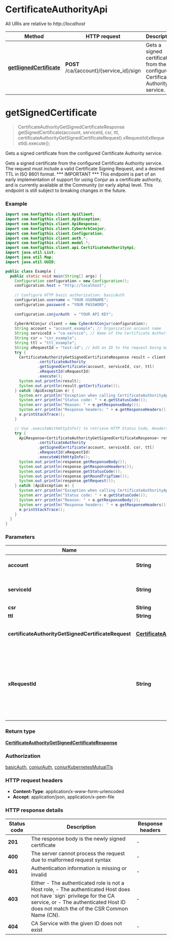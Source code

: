 # CertificateAuthorityApi

All URIs are relative to *http://localhost*

| Method | HTTP request | Description |
|------------- | ------------- | -------------|
| [**getSignedCertificate**](CertificateAuthorityApi.md#getSignedCertificate) | **POST** /ca/{account}/{service_id}/sign | Gets a signed certificate from the configured Certificate Authority service. |


<a name="getSignedCertificate"></a>
# **getSignedCertificate**
> CertificateAuthorityGetSignedCertificateResponse getSignedCertificate(account, serviceId, csr, ttl, certificateAuthorityGetSignedCertificateRequest).xRequestId(xRequestId).execute();

Gets a signed certificate from the configured Certificate Authority service.

Gets a signed certificate from the configured Certificate Authority service.  The request must include a valid Certificate Signing Request, and a desired TTL in ISO 8601 format.  *** IMPORTANT *** This endpoint is part of an early implementation of support for using Conjur as a certificate authority, and is currently available at the Community (or early alpha) level. This endpoint is still subject to breaking changes in the future. 

### Example
```java
import com.konfigthis.client.ApiClient;
import com.konfigthis.client.ApiException;
import com.konfigthis.client.ApiResponse;
import com.konfigthis.client.CyberArkConjur;
import com.konfigthis.client.Configuration;
import com.konfigthis.client.auth.*;
import com.konfigthis.client.model.*;
import com.konfigthis.client.api.CertificateAuthorityApi;
import java.util.List;
import java.util.Map;
import java.util.UUID;

public class Example {
  public static void main(String[] args) {
    Configuration configuration = new Configuration();
    configuration.host = "http://localhost";
    
    // Configure HTTP basic authorization: basicAuth
    configuration.username = "YOUR USERNAME";
    configuration.password = "YOUR PASSWORD";
    
    configuration.conjurAuth  = "YOUR API KEY";
    
    CyberArkConjur client = new CyberArkConjur(configuration);
    String account = "account_example"; // Organization account name
    String serviceId = "ca-service"; // Name of the Certificate Authority service
    String csr = "csr_example";
    String ttl = "ttl_example";
    String xRequestId = "test-id"; // Add an ID to the request being made so it can be tracked in Conjur. If not provided the server will automatically generate one. 
    try {
      CertificateAuthorityGetSignedCertificateResponse result = client
              .certificateAuthority
              .getSignedCertificate(account, serviceId, csr, ttl)
              .xRequestId(xRequestId)
              .execute();
      System.out.println(result);
      System.out.println(result.getCertificate());
    } catch (ApiException e) {
      System.err.println("Exception when calling CertificateAuthorityApi#getSignedCertificate");
      System.err.println("Status code: " + e.getStatusCode());
      System.err.println("Reason: " + e.getResponseBody());
      System.err.println("Response headers: " + e.getResponseHeaders());
      e.printStackTrace();
    }

    // Use .executeWithHttpInfo() to retrieve HTTP Status Code, Headers and Request
    try {
      ApiResponse<CertificateAuthorityGetSignedCertificateResponse> response = client
              .certificateAuthority
              .getSignedCertificate(account, serviceId, csr, ttl)
              .xRequestId(xRequestId)
              .executeWithHttpInfo();
      System.out.println(response.getResponseBody());
      System.out.println(response.getResponseHeaders());
      System.out.println(response.getStatusCode());
      System.out.println(response.getRoundTripTime());
      System.out.println(response.getRequest());
    } catch (ApiException e) {
      System.err.println("Exception when calling CertificateAuthorityApi#getSignedCertificate");
      System.err.println("Status code: " + e.getStatusCode());
      System.err.println("Reason: " + e.getResponseBody());
      System.err.println("Response headers: " + e.getResponseHeaders());
      e.printStackTrace();
    }
  }
}

```

### Parameters

| Name | Type | Description  | Notes |
|------------- | ------------- | ------------- | -------------|
| **account** | **String**| Organization account name | |
| **serviceId** | **String**| Name of the Certificate Authority service | |
| **csr** | **String**|  | |
| **ttl** | **String**|  | |
| **certificateAuthorityGetSignedCertificateRequest** | [**CertificateAuthorityGetSignedCertificateRequest**](CertificateAuthorityGetSignedCertificateRequest.md)| Client Certificate Signing Request | |
| **xRequestId** | **String**| Add an ID to the request being made so it can be tracked in Conjur. If not provided the server will automatically generate one.  | [optional] |

### Return type

[**CertificateAuthorityGetSignedCertificateResponse**](CertificateAuthorityGetSignedCertificateResponse.md)

### Authorization

[basicAuth](../README.md#basicAuth), [conjurAuth](../README.md#conjurAuth), [conjurKubernetesMutualTls](../README.md#conjurKubernetesMutualTls)

### HTTP request headers

 - **Content-Type**: application/x-www-form-urlencoded
 - **Accept**: application/json, application/x-pem-file

### HTTP response details
| Status code | Description | Response headers |
|-------------|-------------|------------------|
| **201** | The response body is the newly signed certificate |  -  |
| **400** | The server cannot process the request due to malformed request syntax |  -  |
| **401** | Authentication information is missing or invalid |  -  |
| **403** | Either           - The authenticated role is not a Host role, - The authenticated Host does not have &#x60;sign&#x60; privilege for the CA service, or - The authenticated Host ID does not match the of the CSR Common Name (CN).  |  -  |
| **404** | CA Service with the given ID does not exist |  -  |

